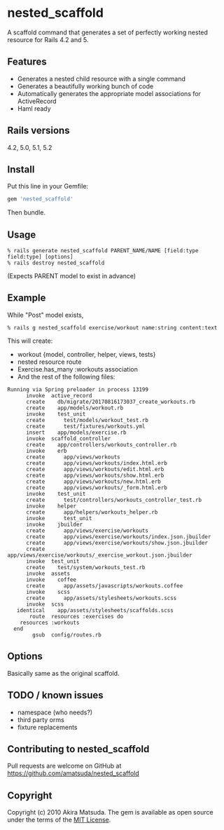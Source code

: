 # nested_scaffold

A scaffold command that generates a set of perfectly working nested resource for Rails 4.2 and 5.

## Features

* Generates a nested child resource with a single command
* Generates a beautifully working bunch of code
* Automatically generates the appropriate model associations for ActiveRecord
* Haml ready

## Rails versions

4.2, 5.0, 5.1, 5.2

## Install

Put this line in your Gemfile:

```ruby
gem 'nested_scaffold'
```

Then bundle.

## Usage

```
% rails generate nested_scaffold PARENT_NAME/NAME [field:type field:type] [options]
% rails destroy nested_scaffold
```

(Expects PARENT model to exist in advance)

## Example

While "Post" model exists,

```
% rails g nested_scaffold exercise/workout name:string content:text
```

This will create:

* workout {model, controller, helper, views, tests}
* nested resource route
* Exercise.has_many :workouts association
* And the rest of the following files:

```
Running via Spring preloader in process 13199
      invoke  active_record
      create    db/migrate/20170816173037_create_workouts.rb
      create    app/models/workout.rb
      invoke    test_unit
      create      test/models/workout_test.rb
      create      test/fixtures/workouts.yml
      insert    app/models/exercise.rb
      invoke  scaffold_controller
      create    app/controllers/workouts_controller.rb
      invoke    erb
      create      app/views/workouts
      create      app/views/workouts/index.html.erb
      create      app/views/workouts/edit.html.erb
      create      app/views/workouts/show.html.erb
      create      app/views/workouts/new.html.erb
      create      app/views/workouts/_form.html.erb
      invoke    test_unit
      create      test/controllers/workouts_controller_test.rb
      invoke    helper
      create      app/helpers/workouts_helper.rb
      invoke      test_unit
      invoke    jbuilder
      create      app/views/exercise/workouts
      create      app/views/exercise/workouts/index.json.jbuilder
      create      app/views/exercise/workouts/show.json.jbuilder
      create      app/views/exercise/workouts/_exercise_workout.json.jbuilder
      invoke  test_unit
      create    test/system/workouts_test.rb
      invoke  assets
      invoke    coffee
      create      app/assets/javascripts/workouts.coffee
      invoke    scss
      create      app/assets/stylesheets/workouts.scss
      invoke  scss
   identical    app/assets/stylesheets/scaffolds.scss
       route  resources :exercises do
    resources :workouts
  end
        gsub  config/routes.rb
```

## Options

Basically same as the original scaffold.

## TODO / known issues

* namespace (who needs?)
* third party orms
* fixture replacements

## Contributing to nested_scaffold

Pull requests are welcome on GitHub at https://github.com/amatsuda/nested_scaffold

## Copyright

Copyright (c) 2010 Akira Matsuda. The gem is available as open source under the terms of the [MIT License](http://opensource.org/licenses/MIT).
